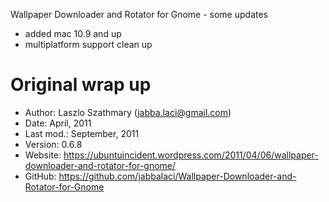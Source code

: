 Wallpaper Downloader and Rotator for Gnome - some updates

- added mac 10.9 and up
- multiplatform support clean up

Original wrap up
==========================================

* Author:    Laszlo Szathmary (<jabba.laci@gmail.com>)
* Date:      April, 2011
* Last mod.: September, 2011
* Version:   0.6.8
* Website:   <https://ubuntuincident.wordpress.com/2011/04/06/wallpaper-downloader-and-rotator-for-gnome/>
* GitHub:    <https://github.com/jabbalaci/Wallpaper-Downloader-and-Rotator-for-Gnome>
